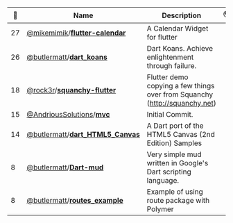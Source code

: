 |:star2: | Name | Description | 🌍|
|---|---|---|---|
|27|[@mikemimik](https://github.com/mikemimik)/[**flutter-calendar**](https://github.com/mikemimik/flutter-calendar)|A Calendar Widget for flutter||
|26|[@butlermatt](https://github.com/butlermatt)/[**dart_koans**](https://github.com/butlermatt/dart_koans)|Dart Koans. Achieve enlightenment through failure.||
|18|[@rock3r](https://github.com/rock3r)/[**squanchy-flutter**](https://github.com/rock3r/squanchy-flutter)|Flutter demo copying a few things over from Squanchy (http://squanchy.net)||
|15|[@AndriousSolutions](https://github.com/AndriousSolutions)/[**mvc**](https://github.com/AndriousSolutions/mvc)|Initial Commit.||
|14|[@butlermatt](https://github.com/butlermatt)/[**dart_HTML5_Canvas**](https://github.com/butlermatt/dart_HTML5_Canvas)|A Dart port of the HTML5 Canvas (2nd Edition) Samples||
|8|[@butlermatt](https://github.com/butlermatt)/[**Dart-mud**](https://github.com/butlermatt/Dart-mud)|Very simple mud written in Google's Dart scripting language.||
|8|[@butlermatt](https://github.com/butlermatt)/[**routes_example**](https://github.com/butlermatt/routes_example)|Example of using route package with Polymer ||

